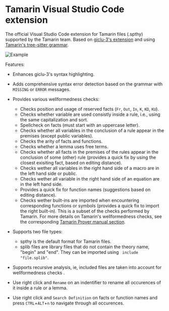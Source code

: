 # Tamarin Visual Studio Code extension

The official Visual Studio Code extension for Tamarin files (.spthy) supported by the Tamarin team. Based on [giclu-3's extension](https://github.com/gilcu3/vscode-tamarin) and using [Tamarin's tree-sitter grammar](https://github.com/tamarin-prover/tamarin-prover/pull/648).

![Example](./images/error.png)

Features:

- Enhances giclu-3's syntax highlighting.
- Adds comprehensive syntax error detection based on the grammar with ```MISSING``` or ```ERROR``` messages.
- Provides various wellformedness checks:
    - Checks position and usage of reserved facts (```Fr```, ```Out```, ```In```, ```K```, ```KD```, ```KU```).
    - Checks whether variable are used consistly inside a rule, i.e., using the same capitalization and sort.
    - Spellcheck on facts (must start with an uppercase letter).
    - Checks whether all variables in the conclusion of a rule appear in the premises (except public variables).
    - Checks the arity of facts and functions.
    - Checks whether a lemma uses free terms.
    - Checks whether all facts in the premises of the rules appear in the conclusion of some (other) rule (provides a quick fix by using the closest exisiting fact, based on editing distance).
    - Checks wether all variables in the right hand side of a macro are in the left hand side or public.
    - Checks wether all variable in the right hand side of an equation are in the left hand side.
    - Provides a quick fix for function names (suggestions based on editing distance).
    - Checks wether built-ins are imported when encountering corresponding functions or symbols (provides a quick fix to import the right built-in).
    This is a subset of the checks performed by Tamarin. For more details on Tamarin's wellformedness checks, see the corresponding [Tamarin Prover manual section](https://tamarin-prover.com/manual/master/book/010_modeling-issues.html).
- Supports two file types:
    - spthy is the default format for Tamarin files.
    - splib files are library files that do not contain the theory name, "begin" and "end". They can be imported using ``` include "file.splib"```.
- Supports recursive analysis, ie, included files are taken into account for wellformedness checks .

- Use right click and ```Rename``` on an indentifier to rename all occurences of it inside a rule or a lemma.
- Use right click and ```Search Definition``` on facts or function names and press ```CTRL```+```ALT```+```n``` to navigate through all occurences.

